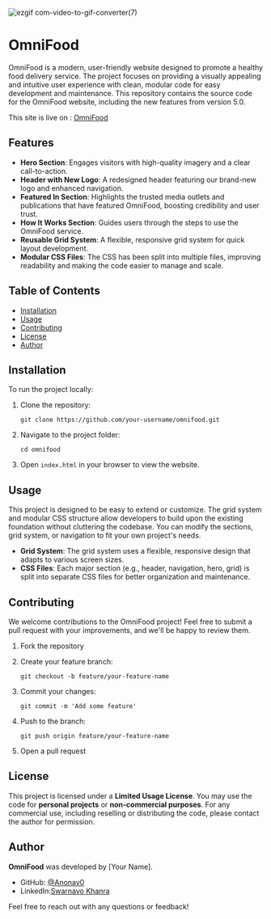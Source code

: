 ![ezgif com-video-to-gif-converter(7)](https://github.com/user-attachments/assets/9faba0fb-69f7-4938-972a-5820ad3c811e)

# OmniFood

OmniFood is a modern, user-friendly website designed to promote a healthy food delivery service. The project focuses on providing a visually appealing and intuitive user experience with clean, modular code for easy development and maintenance. This repository contains the source code for the OmniFood website, including the new features from version 5.0.

This site is live on : [OmniFood](https://htmlcss-godmode.github.io/omnifood-site/)

## Features

- **Hero Section**: Engages visitors with high-quality imagery and a clear call-to-action.
- **Header with New Logo**: A redesigned header featuring our brand-new logo and enhanced navigation.
- **Featured In Section**: Highlights the trusted media outlets and publications that have featured OmniFood, boosting credibility and user trust.
- **How It Works Section**: Guides users through the steps to use the OmniFood service.
- **Reusable Grid System**: A flexible, responsive grid system for quick layout development.
- **Modular CSS Files**: The CSS has been split into multiple files, improving readability and making the code easier to manage and scale.

## Table of Contents

- [Installation](#installation)
- [Usage](#usage)
- [Contributing](#contributing)
- [License](#license)
- [Author](#author)

## Installation

To run the project locally:

1.  Clone the repository:

    `git clone https://github.com/your-username/omnifood.git`

2.  Navigate to the project folder:

    `cd omnifood`

3.  Open `index.html` in your browser to view the website.

## Usage

This project is designed to be easy to extend or customize. The grid system and modular CSS structure allow developers to build upon the existing foundation without cluttering the codebase. You can modify the sections, grid system, or navigation to fit your own project's needs.

- **Grid System**: The grid system uses a flexible, responsive design that adapts to various screen sizes.
- **CSS Files**: Each major section (e.g., header, navigation, hero, grid) is split into separate CSS files for better organization and maintenance.

## Contributing

We welcome contributions to the OmniFood project! Feel free to submit a pull request with your improvements, and we'll be happy to review them.

1.  Fork the repository
2.  Create your feature branch:

    `git checkout -b feature/your-feature-name`

3.  Commit your changes:

    `git commit -m 'Add some feature'`

4.  Push to the branch:

    `git push origin feature/your-feature-name`

5.  Open a pull request

## License

This project is licensed under a **Limited Usage License**. You may use the code for **personal projects** or **non-commercial purposes**. For any commercial use, including reselling or distributing the code, please contact the author for permission.

## Author

**OmniFood** was developed by [Your Name].

- GitHub: [@Anonav0](https://github.com/Anonav0)
- LinkedIn:[Swarnavo Khanra](https://linkedin.com/in/swarnavo-khanra)

Feel free to reach out with any questions or feedback!
